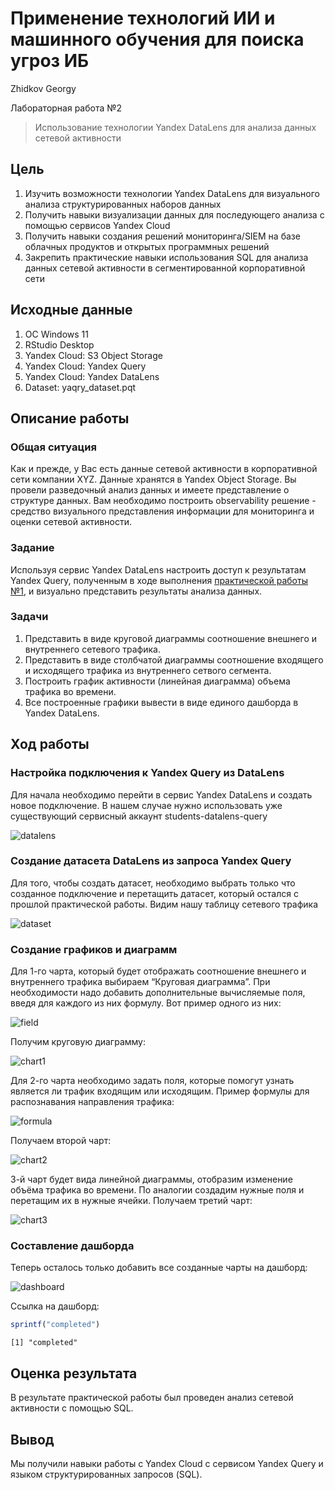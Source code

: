 Применение технологий ИИ и машинного обучения для поиска угроз ИБ
================
Zhidkov Georgy

Лабораторная работа №2

> Использование технологии Yandex DataLens для анализа данных сетевой
> активности

## Цель

1.  Изучить возможности технологии Yandex DataLens для визуального
    анализа структурированных наборов данных
2.  Получить навыки визуализации данных для последующего анализа с
    помощью сервисов Yandex Cloud
3.  Получить навыки создания решений мониторинга/SIEM на базе облачных
    продуктов и открытых программных решений
4.  Закрепить практические навыки использования SQL для анализа данных
    сетевой активности в сегментированной корпоративной сети

## Исходные данные

1.  ОС Windows 11
2.  RStudio Desktop
3.  Yandex Cloud: S3 Object Storage
4.  Yandex Cloud: Yandex Query
5.  Yandex Cloud: Yandex DataLens
6.  Dataset: yaqry_dataset.pqt

## Описание работы

### Общая ситуация

Как и прежде, у Вас есть данные сетевой активности в корпоративной сети
компании XYZ. Данные хранятся в Yandex Object Storage. Вы провели
разведочный анализ данных и имеете представление о структуре данных. Вам
необходимо построить observability решение - средство визуального
представления информации для мониторинга и оценки сетевой активности.

### Задание

Используя сервис Yandex DataLens настроить доступ к результатам Yandex
Query, полученным в ходе выполнения [практической работы №1](../lab1), и
визуально представить результаты анализа данных.

### Задачи

1.  Представить в виде круговой диаграммы соотношение внешнего и
    внутреннего сетевого трафика.
2.  Представить в виде столбчатой диаграммы соотношение входящего и
    исходящего трафика из внутреннего сетвого сегмента.
3.  Построить график активности (линейная диаграмма) объема трафика во
    времени.
4.  Все построенные графики вывести в виде единого дашборда в Yandex
    DataLens.

## Ход работы

### Настройка подключения к Yandex Query из DataLens

Для начала необходимо перейти в сервис Yandex DataLens и создать новое
подключение. В нашем случае нужно использовать уже существующий
сервисный аккаунт students-datalens-query

![datalens](img/1.png)

### Создание датасета DataLens из запроса Yandex Query

Для того, чтобы создать датасет, необходимо выбрать только что созданное
подключение и перетащить датасет, который остался с прошлой практической
работы. Видим нашу таблицу сетевого трафика

![dataset](img/2.png)

### Создание графиков и диаграмм

Для 1-го чарта, который будет отображать соотношение внешнего и
внутреннего трафика выбираем “Круговая диаграмма”. При необходимости
надо добавить дополнительные вычисляемые поля, введя для каждого из них
формулу. Вот пример одного из них:

![field](img/3.png)

Получим круговую диаграмму:

![chart1](img/4.png)

Для 2-го чарта необходимо задать поля, которые помогут узнать является
ли трафик входящим или исходящим. Пример формулы для распознавания
направления трафика:

![formula](img/5.png)

Получаем второй чарт:

![chart2](img/6.png)

3-й чарт будет вида линейной диаграммы, отобразим изменение объёма
трафика во времени. По аналогии создадим нужные поля и перетащим их в
нужные ячейки. Получаем третий чарт:

![chart3](img/7.png)

### Составление дашборда

Теперь осталось только добавить все созданные чарты на дашборд:

![dashboard](img/8.png)

Ссылка на дашборд:

``` r
sprintf("completed")
```

    [1] "completed"

## Оценка результата

В результате практической работы был проведен анализ сетевой активности
с помощью SQL.

## Вывод

Мы получили навыки работы с Yandex Cloud с сервисом Yandex Query и
языком структурированных запросов (SQL).
